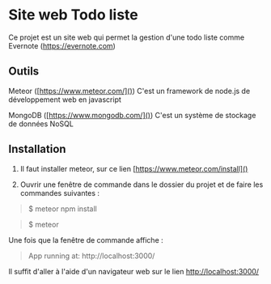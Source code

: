 # Site web Todo liste

Ce projet est un site web qui permet la gestion d'une todo liste comme Evernote (https://evernote.com)

## Outils

Meteor ([https://www.meteor.com/]())
	C'est un framework de node.js de développement web en javascript
    
MongoDB ([https://www.mongodb.com/]())
	C'est un système de stockage de données NoSQL
    
## Installation

1. Il faut installer meteor, sur ce lien [https://www.meteor.com/install]()

2. Ouvrir une fenêtre de commande dans le dossier du projet et de faire les commandes suivantes :

> $ meteor npm install

> $ meteor

Une fois que la fenêtre de commande affiche : 

> App running at: http://localhost:3000/

Il suffit d'aller à l'aide d'un navigateur web sur le lien [http://localhost:3000/]()
